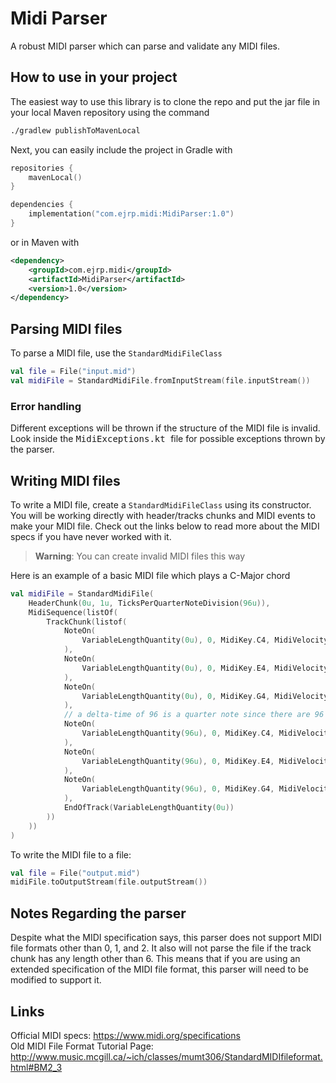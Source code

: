 # Midi Parser
A robust MIDI parser which can parse and validate any MIDI files.

## How to use in your project
The easiest way to use this library is to clone the repo and put the jar file in your local Maven 
repository using the command
```bash
./gradlew publishToMavenLocal
```
Next, you can easily include the project in Gradle with
```kotlin
repositories {
    mavenLocal()
}

dependencies {
    implementation("com.ejrp.midi:MidiParser:1.0")
}
```
or in Maven with
```xml
<dependency>
    <groupId>com.ejrp.midi</groupId>
    <artifactId>MidiParser</artifactId>
    <version>1.0</version>
</dependency>
```

## Parsing MIDI files
To parse a MIDI file, use the `StandardMidiFileClass`
```kotlin
val file = File("input.mid")
val midiFile = StandardMidiFile.fromInputStream(file.inputStream())
```
### Error handling
Different exceptions will be thrown if the structure of the MIDI file is invalid. Look inside the 
<tt> MidiExceptions.kt </tt> file for possible exceptions thrown by the parser.

## Writing MIDI files
To write a MIDI file, create a `StandardMidiFileClass` using its constructor. You will be working
directly with header/tracks chunks and MIDI events to make your MIDI file. Check out the links below
to read more about the MIDI specs if you have never worked with it.

> **Warning**: You can create invalid MIDI files this way

Here is an example of a basic MIDI file which plays a C-Major chord
```kotlin
val midiFile = StandardMidiFile(
    HeaderChunk(0u, 1u, TicksPerQuarterNoteDivision(96u)),
    MidiSequence(listOf(
        TrackChunk(listof(
            NoteOn(
                VariableLengthQuantity(0u), 0, MidiKey.C4, MidiVelocity.Forte
            ),
            NoteOn(
                VariableLengthQuantity(0u), 0, MidiKey.E4, MidiVelocity.Forte
            ),
            NoteOn(
                VariableLengthQuantity(0u), 0, MidiKey.G4, MidiVelocity.Forte
            ),
            // a delta-time of 96 is a quarter note since there are 96 ticks per quarter note
            NoteOn(
                VariableLengthQuantity(96u), 0, MidiKey.C4, MidiVelocity.Niente
            ),
            NoteOn(
                VariableLengthQuantity(96u), 0, MidiKey.E4, MidiVelocity.Niente
            ),
            NoteOn(
                VariableLengthQuantity(96u), 0, MidiKey.G4, MidiVelocity.Niente
            ),
            EndOfTrack(VariableLengthQuantity(0u))
        ))
    ))
)
```
To write the MIDI file to a file:
```kotlin
val file = File("output.mid")
midiFile.toOutputStream(file.outputStream())
```

## Notes Regarding the parser
Despite what the MIDI specification says, this parser does not support MIDI file formats other than 0, 
1, and 2. It also will not parse the file if the track chunk has any length other than 6. This means that 
if you are using an extended specification of the MIDI file format, this parser will need to be modified
to support it.

## Links
Official MIDI specs: https://www.midi.org/specifications  
Old MIDI File Format Tutorial Page: http://www.music.mcgill.ca/~ich/classes/mumt306/StandardMIDIfileformat.html#BM2_3  
